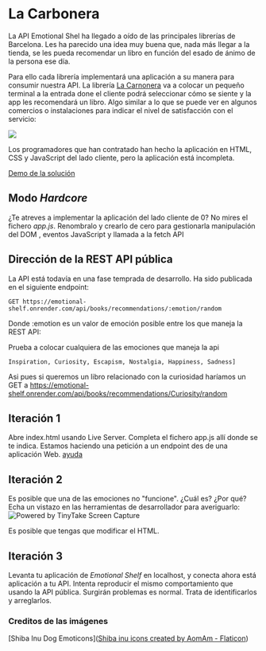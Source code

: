 # La Carbonera

La API Emotional Shel ha llegado a oído de las principales librerías de Barcelona. Les ha parecido una idea muy buena que, nada más llegar a la tienda, se les pueda recomendar un libro en función del esado de ánimo de la persona ese día.

Para ello cada librería implementará una aplicación a su manera para consumir nuestra API. La librería [La Carnonera](https://www.google.com/maps/place//data=!4m2!3m1!1s0x12a4a2676d9ad76f:0x8502ba35041d11dd?sa=X&ved=1t:8290&ictx=111) va a colocar un pequeño terminal a la entrada done el cliente podrá seleccionar cómo se siente y la app les recomendará un libro. Algo similar a lo que se puede ver en algunos comercios o instalaciones para indicar el nivel de satisfacción con el servicio: 

![](https://c8.alamy.com/comp/BY1HG1/detail-of-video-customer-satisfaction-recording-screen-inside-toilets-BY1HG1.jpg)

Los programadores que han contratado han hecho la aplicación en HTML, CSS y JavaScript del lado cliente, pero la aplicación está incompleta.

[Demo de la solución](https://omiras.github.io/llibreria-carbonera-rest-api-client/)

## Modo _Hardcore_

¿Te atreves a implementar la aplicación del lado cliente de 0? No mires el fichero *app.js*. Renombralo y crearlo de cero para gestionarla manipulación del DOM , eventos JavaScript y llamada a la fetch API

## Dirección de la REST API pública

La API está todavía en una fase temprada de desarrollo. Ha sido publicada en el siguiente endpoint:

`GET https://emotional-shelf.onrender.com/api/books/recommendations/:emotion/random`

Donde :emotion es un valor de emoción posible entre los que maneja la REST API: 

Prueba a colocar cualquiera de las emociones que maneja la api

`Inspiration, Curiosity, Escapism, Nostalgia, Happiness, Sadness]`

Asi pues si queremos un libro relacionado con la curiosidad haríamos un GET a https://emotional-shelf.onrender.com/api/books/recommendations/Curiosity/random



## Iteración 1

Abre index.html usando Live Server.
Completa el fichero app.js allí donde se te indica. Estamos haciendo una petición a un endpoint des de una aplicación Web. [ayuda](https://github.com/omiras/ejemplos-javascript-pimec-front-end/blob/main/index-fetch-api.html)

## Iteración 2

Es posible que una de las emociones no "funcione". ¿Cuál es? ¿Por qué?
Echa un vistazo en las herramientas de desarrollador para averiguarlo:
<img src="https://oscarm.tinytake.com/media/16badfc?filename=1727774824942_TinyTake01-10-2024-11-26-28_638633716245038337.png&sub_type=thumbnail_preview&type=attachment&width=1199&height=612" title="Powered by TinyTake Screen Capture"/>

Es posible que tengas que modificar el HTML.

## Iteración 3

Levanta tu aplicación de _Emotional Shelf_ en localhost, y conecta ahora está aplicación a tu API. Intenta reproducir el mismo comportamiento que usando la API pública. Surgirán problemas es normal. Trata de identificarlos y arreglarlos.

### Creditos de las imágenes

[Shiba Inu Dog Emoticons](<a href="https://www.flaticon.com/free-icons/shiba-inu" title="shiba inu icons">Shiba inu icons created by AomAm - Flaticon</a>)